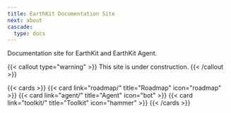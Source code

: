 ```yaml
---
title: EarthKit Documentation Site
next: about
cascade:
  type: docs
---
```


Documentation site for EarthKit and EarthKit Agent.

{{< callout type="warning" >}}
  This site is under construction.
{{< /callout >}}

{{< cards >}}
  {{< card link="roadmap/" title="Roadmap" icon="roadmap" >}}
  {{< card link="agent/" title="Agent" icon="bot" >}}
  {{< card link="toolkit/" title="Toolkit" icon="hammer" >}}
{{< /cards >}}
